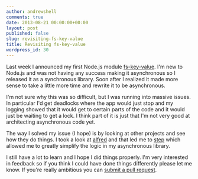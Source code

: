 ```yaml
---
author: andrewshell
comments: true
date: 2013-08-21 00:00:00+00:00
layout: post
published: false
slug: revisiting-fs-key-value
title: Revisiting fs-key-value
wordpress_id: 30
---
```


Last week I announced my first Node.js module [fs-key-value](/fs-key-value/). I'm new to Node.js and was not having any success making it asynchronous so I released it as a synchronous library.  Soon after I realized it made more sense to take a little more time and rewrite it to be asynchronous.

I'm not sure why this was so difficult, but I was running into massive issues.  In particular I'd get deadlocks where the app would just stop and my logging showed that it would get to certain parts of the code and it would just be waiting to get a lock.  I think part of it is just that I'm not very good at architecting asynchronous code yet.

The way I solved my issue (I hope) is by looking at other projects and see how they do things.  I took a look at [alfred](https://npmjs.org/package/alfred) and that led me to [step](https://npmjs.org/package/step) which allowed me to greatly simplify the logic in my asynchronous library.

I still have a lot to learn and I hope I did things properly.  I'm very interested in feedback so if you think I could have done things differently please let me know.  If you're really ambitious you can [submit a pull request](https://github.com/andrewshell/node-fs-key-value).
